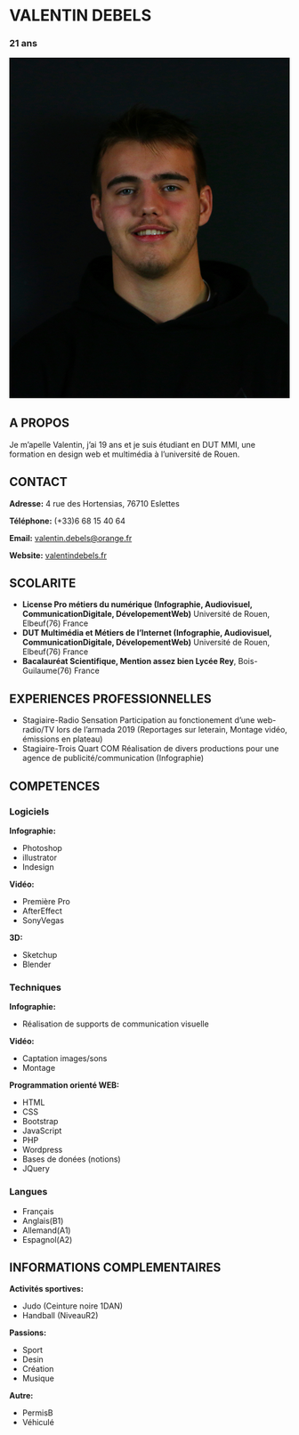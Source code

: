 # VALENTIN DEBELS
### 21 ans

![Photo Valentin DEBELS](photomoi.jpg "Profil picture")

## A PROPOS
Je m’apelle Valentin, j’ai 19 ans et je suis étudiant en DUT MMI, une formation en design web et multimédia à l’université de Rouen.

## CONTACT

__Adresse:__
4 rue des Hortensias, 76710 Eslettes

__Téléphone:__
(+33)6 68 15 40 64 

__Email:__
valentin.debels@orange.fr

__Website:__
[valentindebels.fr](https://www.valentindebels.fr)

## SCOLARITE
* __License Pro métiers du numérique (Infographie, Audiovisuel, CommunicationDigitale, DévelopementWeb)__ Université de Rouen, Elbeuf(76) France
* __DUT Multimédia et Métiers de l’Internet (Infographie, Audiovisuel, CommunicationDigitale, DévelopementWeb)__ Université de Rouen, Elbeuf(76) France
* __Bacalauréat Scientifique, Mention assez bien Lycée Rey__, Bois-Guilaume(76) France

## EXPERIENCES PROFESSIONNELLES
* Stagiaire-Radio Sensation Participation au fonctionement d’une web-radio/TV lors de l’armada 2019 (Reportages sur leterain, Montage vidéo, émissions en plateau)
* Stagiaire-Trois Quart COM Réalisation de divers productions pour une agence de publicité/communication (Infographie)

## COMPETENCES
### Logiciels 
__Infographie:__
- Photoshop
- illustrator
- Indesign 

__Vidéo:__
- Première Pro
- AfterEffect
- SonyVegas 

__3D:__
- Sketchup
- Blender

### Techniques

__Infographie:__ 
- Réalisation de supports de communication visuelle

__Vidéo:__ 
- Captation images/sons
- Montage

__Programmation orienté WEB:__
- HTML
- CSS
- Bootstrap
- JavaScript
- PHP
- Wordpress
- Bases de donées (notions)
- JQuery

### Langues 
- Français
- Anglais(B1)
- Allemand(A1)
- Espagnol(A2)

## INFORMATIONS COMPLEMENTAIRES
__Activités sportives:__  
- Judo (Ceinture noire 1DAN)
- Handball (NiveauR2)

__Passions:__ 
- Sport
- Desin
- Création
- Musique

__Autre:__
- PermisB
- Véhiculé
